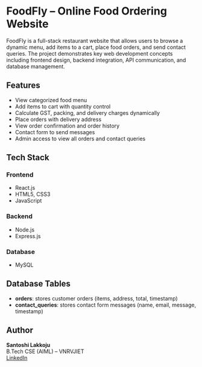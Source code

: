 # FoodFly – Online Food Ordering Website

FoodFly is a full-stack restaurant website that allows users to browse a dynamic menu, add items to a cart, place food orders, and send contact queries. The project demonstrates key web development concepts including frontend design, backend integration, API communication, and database management.


## Features

- View categorized food menu
- Add items to cart with quantity control
- Calculate GST, packing, and delivery charges dynamically
- Place orders with delivery address
- View order confirmation and order history
- Contact form to send messages
- Admin access to view all orders and contact queries


##  Tech Stack

### Frontend
- React.js
- HTML5, CSS3
- JavaScript

### Backend
- Node.js
- Express.js

### Database
- MySQL


## Database Tables

- **orders**: stores customer orders (items, address, total, timestamp)
- **contact_queries**: stores contact form messages (name, email, message, timestamp)

## Author

**Santoshi Lakkoju**  
B.Tech CSE (AIML) – VNRVJIET    
[LinkedIn](https://www.linkedin.com/in/santoshi-l-059baa267)

